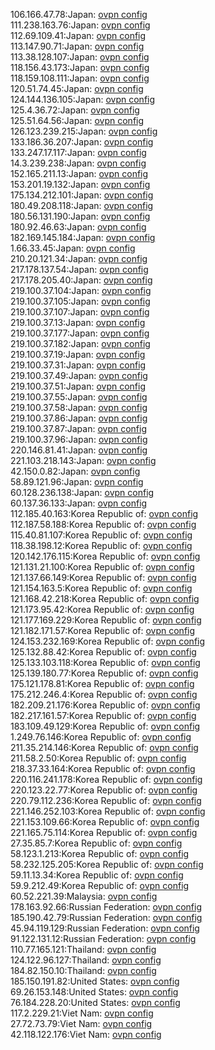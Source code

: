 106.166.47.78:Japan: [ovpn config](vpn/106_166_47_78.ovpn)  
111.238.163.76:Japan: [ovpn config](vpn/111_238_163_76.ovpn)  
112.69.109.41:Japan: [ovpn config](vpn/112_69_109_41.ovpn)  
113.147.90.71:Japan: [ovpn config](vpn/113_147_90_71.ovpn)  
113.38.128.107:Japan: [ovpn config](vpn/113_38_128_107.ovpn)  
118.156.43.173:Japan: [ovpn config](vpn/118_156_43_173.ovpn)  
118.159.108.111:Japan: [ovpn config](vpn/118_159_108_111.ovpn)  
120.51.74.45:Japan: [ovpn config](vpn/120_51_74_45.ovpn)  
124.144.136.105:Japan: [ovpn config](vpn/124_144_136_105.ovpn)  
125.4.36.72:Japan: [ovpn config](vpn/125_4_36_72.ovpn)  
125.51.64.56:Japan: [ovpn config](vpn/125_51_64_56.ovpn)  
126.123.239.215:Japan: [ovpn config](vpn/126_123_239_215.ovpn)  
133.186.36.207:Japan: [ovpn config](vpn/133_186_36_207.ovpn)  
133.247.17.117:Japan: [ovpn config](vpn/133_247_17_117.ovpn)  
14.3.239.238:Japan: [ovpn config](vpn/14_3_239_238.ovpn)  
152.165.211.13:Japan: [ovpn config](vpn/152_165_211_13.ovpn)  
153.201.19.132:Japan: [ovpn config](vpn/153_201_19_132.ovpn)  
175.134.212.101:Japan: [ovpn config](vpn/175_134_212_101.ovpn)  
180.49.208.118:Japan: [ovpn config](vpn/180_49_208_118.ovpn)  
180.56.131.190:Japan: [ovpn config](vpn/180_56_131_190.ovpn)  
180.92.46.63:Japan: [ovpn config](vpn/180_92_46_63.ovpn)  
182.169.145.184:Japan: [ovpn config](vpn/182_169_145_184.ovpn)  
1.66.33.45:Japan: [ovpn config](vpn/1_66_33_45.ovpn)  
210.20.121.34:Japan: [ovpn config](vpn/210_20_121_34.ovpn)  
217.178.137.54:Japan: [ovpn config](vpn/217_178_137_54.ovpn)  
217.178.205.40:Japan: [ovpn config](vpn/217_178_205_40.ovpn)  
219.100.37.104:Japan: [ovpn config](vpn/219_100_37_104.ovpn)  
219.100.37.105:Japan: [ovpn config](vpn/219_100_37_105.ovpn)  
219.100.37.107:Japan: [ovpn config](vpn/219_100_37_107.ovpn)  
219.100.37.13:Japan: [ovpn config](vpn/219_100_37_13.ovpn)  
219.100.37.177:Japan: [ovpn config](vpn/219_100_37_177.ovpn)  
219.100.37.182:Japan: [ovpn config](vpn/219_100_37_182.ovpn)  
219.100.37.19:Japan: [ovpn config](vpn/219_100_37_19.ovpn)  
219.100.37.31:Japan: [ovpn config](vpn/219_100_37_31.ovpn)  
219.100.37.49:Japan: [ovpn config](vpn/219_100_37_49.ovpn)  
219.100.37.51:Japan: [ovpn config](vpn/219_100_37_51.ovpn)  
219.100.37.55:Japan: [ovpn config](vpn/219_100_37_55.ovpn)  
219.100.37.58:Japan: [ovpn config](vpn/219_100_37_58.ovpn)  
219.100.37.86:Japan: [ovpn config](vpn/219_100_37_86.ovpn)  
219.100.37.87:Japan: [ovpn config](vpn/219_100_37_87.ovpn)  
219.100.37.96:Japan: [ovpn config](vpn/219_100_37_96.ovpn)  
220.146.81.41:Japan: [ovpn config](vpn/220_146_81_41.ovpn)  
221.103.218.143:Japan: [ovpn config](vpn/221_103_218_143.ovpn)  
42.150.0.82:Japan: [ovpn config](vpn/42_150_0_82.ovpn)  
58.89.121.96:Japan: [ovpn config](vpn/58_89_121_96.ovpn)  
60.128.236.138:Japan: [ovpn config](vpn/60_128_236_138.ovpn)  
60.137.36.133:Japan: [ovpn config](vpn/60_137_36_133.ovpn)  
112.185.40.163:Korea Republic of: [ovpn config](vpn/112_185_40_163.ovpn)  
112.187.58.188:Korea Republic of: [ovpn config](vpn/112_187_58_188.ovpn)  
115.40.81.107:Korea Republic of: [ovpn config](vpn/115_40_81_107.ovpn)  
118.38.198.12:Korea Republic of: [ovpn config](vpn/118_38_198_12.ovpn)  
120.142.176.115:Korea Republic of: [ovpn config](vpn/120_142_176_115.ovpn)  
121.131.21.100:Korea Republic of: [ovpn config](vpn/121_131_21_100.ovpn)  
121.137.66.149:Korea Republic of: [ovpn config](vpn/121_137_66_149.ovpn)  
121.154.163.5:Korea Republic of: [ovpn config](vpn/121_154_163_5.ovpn)  
121.168.42.218:Korea Republic of: [ovpn config](vpn/121_168_42_218.ovpn)  
121.173.95.42:Korea Republic of: [ovpn config](vpn/121_173_95_42.ovpn)  
121.177.169.229:Korea Republic of: [ovpn config](vpn/121_177_169_229.ovpn)  
121.182.171.57:Korea Republic of: [ovpn config](vpn/121_182_171_57.ovpn)  
124.153.232.169:Korea Republic of: [ovpn config](vpn/124_153_232_169.ovpn)  
125.132.88.42:Korea Republic of: [ovpn config](vpn/125_132_88_42.ovpn)  
125.133.103.118:Korea Republic of: [ovpn config](vpn/125_133_103_118.ovpn)  
125.139.180.77:Korea Republic of: [ovpn config](vpn/125_139_180_77.ovpn)  
175.121.178.81:Korea Republic of: [ovpn config](vpn/175_121_178_81.ovpn)  
175.212.246.4:Korea Republic of: [ovpn config](vpn/175_212_246_4.ovpn)  
182.209.21.176:Korea Republic of: [ovpn config](vpn/182_209_21_176.ovpn)  
182.217.161.57:Korea Republic of: [ovpn config](vpn/182_217_161_57.ovpn)  
183.109.49.129:Korea Republic of: [ovpn config](vpn/183_109_49_129.ovpn)  
1.249.76.146:Korea Republic of: [ovpn config](vpn/1_249_76_146.ovpn)  
211.35.214.146:Korea Republic of: [ovpn config](vpn/211_35_214_146.ovpn)  
211.58.2.50:Korea Republic of: [ovpn config](vpn/211_58_2_50.ovpn)  
218.37.33.164:Korea Republic of: [ovpn config](vpn/218_37_33_164.ovpn)  
220.116.241.178:Korea Republic of: [ovpn config](vpn/220_116_241_178.ovpn)  
220.123.22.77:Korea Republic of: [ovpn config](vpn/220_123_22_77.ovpn)  
220.79.112.236:Korea Republic of: [ovpn config](vpn/220_79_112_236.ovpn)  
221.146.252.103:Korea Republic of: [ovpn config](vpn/221_146_252_103.ovpn)  
221.153.109.66:Korea Republic of: [ovpn config](vpn/221_153_109_66.ovpn)  
221.165.75.114:Korea Republic of: [ovpn config](vpn/221_165_75_114.ovpn)  
27.35.85.7:Korea Republic of: [ovpn config](vpn/27_35_85_7.ovpn)  
58.123.1.213:Korea Republic of: [ovpn config](vpn/58_123_1_213.ovpn)  
58.232.125.205:Korea Republic of: [ovpn config](vpn/58_232_125_205.ovpn)  
59.11.13.34:Korea Republic of: [ovpn config](vpn/59_11_13_34.ovpn)  
59.9.212.49:Korea Republic of: [ovpn config](vpn/59_9_212_49.ovpn)  
60.52.221.39:Malaysia: [ovpn config](vpn/60_52_221_39.ovpn)  
178.163.92.66:Russian Federation: [ovpn config](vpn/178_163_92_66.ovpn)  
185.190.42.79:Russian Federation: [ovpn config](vpn/185_190_42_79.ovpn)  
45.94.119.129:Russian Federation: [ovpn config](vpn/45_94_119_129.ovpn)  
91.122.131.12:Russian Federation: [ovpn config](vpn/91_122_131_12.ovpn)  
110.77.165.121:Thailand: [ovpn config](vpn/110_77_165_121.ovpn)  
124.122.96.127:Thailand: [ovpn config](vpn/124_122_96_127.ovpn)  
184.82.150.10:Thailand: [ovpn config](vpn/184_82_150_10.ovpn)  
185.150.191.82:United States: [ovpn config](vpn/185_150_191_82.ovpn)  
69.26.153.148:United States: [ovpn config](vpn/69_26_153_148.ovpn)  
76.184.228.20:United States: [ovpn config](vpn/76_184_228_20.ovpn)  
117.2.229.21:Viet Nam: [ovpn config](vpn/117_2_229_21.ovpn)  
27.72.73.79:Viet Nam: [ovpn config](vpn/27_72_73_79.ovpn)  
42.118.122.176:Viet Nam: [ovpn config](vpn/42_118_122_176.ovpn)  

